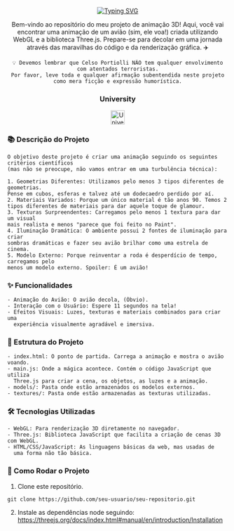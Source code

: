 
<p align="center">
<a href="https://git.io/typing-svg"><img src="https://readme-typing-svg.demolab.com?font=Fira+Code&weight=100&size=15&pause=1000&width=435&lines=%F0%9F%9B%AB+Projeto+de+Anima%C3%A7%C3%A3o+3D+com+WebGL+e+Three.js+%F0%9F%9B%AB" alt="Typing SVG" /></a>
</p>
<div align="center">

Bem-vindo ao repositório do meu projeto de animação 3D! Aqui, você vai encontrar uma animação de um avião (sim, ele voa!) criada utilizando WebGL e a biblioteca Three.js. Prepare-se para decolar em uma jornada através das maravilhas do código e da renderização gráfica. ✈️
```
💡 Devemos lembrar que Celso Portiolli NÃO tem qualquer envolvimento com atentados terroristas.
Por favor, leve toda e qualquer afirmação subentendida neste projeto como mera ficção e expressão humorística.
```
### University

 <a href="https://uenp.edu.br/ciencia-da-computacao"><img width="32px" alt="University" title="University" src="https://uenp.edu.br/images/institucional/logo-uenp-m.png"/></a>

</div>


### 📚 Descrição do Projeto
```
O objetivo deste projeto é criar uma animação seguindo os seguintes critérios científicos
(mas não se preocupe, não vamos entrar em uma turbulência técnica):

1. Geometrias Diferentes: Utilizamos pelo menos 3 tipos diferentes de geometrias.
Pense em cubos, esferas e talvez até um dodecaedro perdido por aí.
2. Materiais Variados: Porque um único material é tão anos 90. Temos 2
tipos diferentes de materiais para dar aquele toque de glamour.
3. Texturas Surpreendentes: Carregamos pelo menos 1 textura para dar um visual
mais realista e menos "parece que foi feito no Paint".
4. Iluminação Dramática: O ambiente possui 2 fontes de iluminação para criar
sombras dramáticas e fazer seu avião brilhar como uma estrela de cinema.
5. Modelo Externo: Porque reinventar a roda é desperdício de tempo, carregamos pelo
menos um modelo externo. Spoiler: É um avião!
```
### ✨ Funcionalidades
```
- Animação do Avião: O avião decola, (Óbvio).
- Interação com o Usuário: Espere 11 segundos na tela!
- Efeitos Visuais: Luzes, texturas e materiais combinados para criar uma
  experiência visualmente agradável e imersiva.
```
### 📂 Estrutura do Projeto
```
- index.html: O ponto de partida. Carrega a animação e mostra o avião voando.
- main.js: Onde a mágica acontece. Contém o código JavaScript que utiliza
  Three.js para criar a cena, os objetos, as luzes e a animação.
- models/: Pasta onde estão armazenados os modelos externos.
- textures/: Pasta onde estão armazenadas as texturas utilizadas.
```
### 🛠️ Tecnologias Utilizadas
```
- WebGL: Para renderização 3D diretamente no navegador.
- Three.js: Biblioteca JavaScript que facilita a criação de cenas 3D com WebGL.
- HTML/CSS/JavaScript: As linguagens básicas da web, mas usadas de
  uma forma não tão básica.
```
### 🚀 Como Rodar o Projeto

1. Clone este repositório.
```
git clone https://github.com/seu-usuario/seu-repositorio.git
```
2. Instale as dependências node seguindo: https://threejs.org/docs/index.html#manual/en/introduction/Installation
